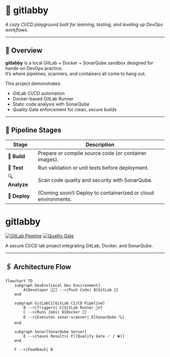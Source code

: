 # 🧠 gitlabby  
*A cozy CI/CD playground built for learning, testing, and leveling up DevOps workflows.*

---

## 🚀 Overview  
**gitlabby** is a local GitLab + Docker + SonarQube sandbox designed for hands-on DevOps practice.  
It’s where pipelines, scanners, and containers all come to hang out.

This project demonstrates:
- GitLab CI/CD automation
- Docker-based GitLab Runner
- Static code analysis with SonarQube
- Quality Gate enforcement for clean, secure builds

---

## 🧩 Pipeline Stages
| Stage | Description |
|-------|--------------|
| 🧱 **Build** | Prepare or compile source code (or container images). |
| 🧪 **Test** | Run validation or unit tests before deployment. |
| 🔍 **Analyze** | Scan code quality and security with SonarQube. |
| 🚢 **Deploy** | (Coming soon!) Deploy to containerized or cloud environments. |

# gitlabby

[![GitLab Pipeline](http://localhost/root/gitlabby/badges/main/pipeline.svg)](http://localhost/root/gitlabby/-/pipelines)
[![Quality Gate](http://host.docker.internal:9000/api/project_badges/measure?project=gitlabby&metric=alert_status)](http://host.docker.internal:9000/dashboard?id=gitlabby)


A secure CI/CD lab project integrating GitLab, Docker, and SonarQube.


---

## 🖇️ Architecture Flow

```mermaid
flowchart TD
    subgraph DevEnv[Local Dev Environment]
        A[Developer 🧑‍💻] -->|Push Code| B[GitLab 🦊]
    end

    subgraph GitLabCI[GitLab CI/CD Pipeline]
        B -->|Triggers| C[GitLab Runner 🏃‍♂️]
        C -->|Runs Jobs| D[Docker 🐳]
        D -->|Executes sonar-scanner| E[SonarQube 🔍]
    end

    subgraph Sonar[SonarQube Server]
        E -->|Saves Results| F[(Quality Gate ✅ / ❌)]
    end

    F -->|Feedback| B
